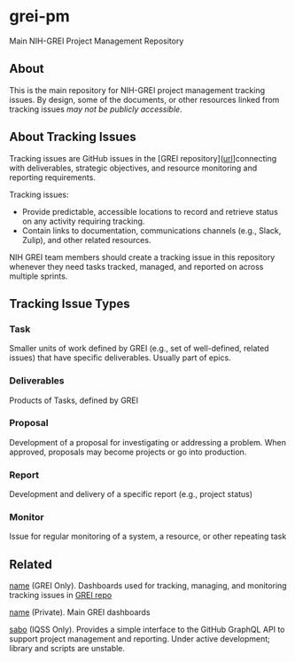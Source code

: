 # grei-pm
Main NIH-GREI Project Management Repository

## About
This is the main repository for NIH-GREI project management tracking issues. By design, some of the documents, or other resources linked from tracking issues _may not be publicly accessible_.

## About Tracking Issues
Tracking issues are GitHub issues in the [GREI repository]([url](https://github.com/NIH-GREI/grei-pm)]connecting with deliverables, strategic objectives, and resource monitoring and reporting requirements.

Tracking issues:
- Provide predictable, accessible locations to record and retrieve status on any activity requiring tracking.
- Contain links to documentation, communications channels (e.g., Slack, Zulip), and other related resources.

NIH GREI team members should create a tracking issue in this repository whenever they need tasks tracked, managed, and reported on across multiple sprints.

## Tracking Issue Types
### Task
Smaller units of work defined by GREI (e.g., set of well-defined, related issues) that have specific deliverables. Usually part of epics.
### Deliverables
Products of Tasks, defined by GREI
### Proposal
Development of a proposal for investigating or addressing a problem. When approved, proposals may become projects or go into production. 
### Report
Development and delivery of a specific report (e.g., project status)
### Monitor
Issue for regular monitoring of a system, a resource, or other repeating task 

## Related
[name](url) (GREI Only). Dashboards used for tracking, managing, and monitoring tracking issues in [GREI repo](url)

[name](url) (Private). Main GREI dashboards

[sabo](https://github.com/IQSS/sabo) (IQSS Only). Provides a simple interface to the GitHub GraphQL API to support project management and reporting. Under active development; library and scripts are unstable.
